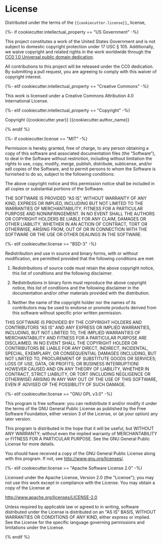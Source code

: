 # License

Distributed under the terms of the `{{cookiecutter.license}}`_ license,

{%- if cookiecutter.intellectual_property == "US Government" -%}

This project constitutes a work of the United States Government and is not subject to 
domestic copyright protection under 17 USC § 105. Additionally, we waive copyright and 
related rights in the work worldwide through the 
[CC0 1.0 Universal public domain dedication](https://creativecommons.org/publicdomain/zero/1.0/).

All contributions to this project will be released under the CC0 dedication. By 
submitting a pull request, you are agreeing to comply with this waiver of copyright 
interest.

{%- elif cookiecutter.intellectual_property == "Creative Commons" -%}

This work is licensed under a Creative Commons Attribution 4.0 International License.

{%- elif cookiecutter.intellectual_property == "Copyright" -%}

Copyright {{cookiecutter.year}} {{cookiecutter.author_name}}

{% endif %}

{%- if cookiecutter.license == "MIT" -%}

Permission is hereby granted, free of charge, to any person obtaining a copy of this 
software and associated documentation files (the “Software”), to deal in the Software 
without restriction, including without limitation the rights to use, copy, modify, 
merge, publish, distribute, sublicense, and/or sell copies of the Software, and to 
permit persons to whom the Software is furnished to do so, subject to the following 
conditions:

The above copyright notice and this permission notice shall be included in all copies or 
substantial portions of the Software.

THE SOFTWARE IS PROVIDED “AS IS”, WITHOUT WARRANTY OF ANY KIND, EXPRESS OR IMPLIED, 
INCLUDING BUT NOT LIMITED TO THE WARRANTIES OF MERCHANTABILITY, FITNESS FOR A PARTICULAR 
PURPOSE AND NONINFRINGEMENT. IN NO EVENT SHALL THE AUTHORS OR COPYRIGHT HOLDERS BE 
LIABLE FOR ANY CLAIM, DAMAGES OR OTHER LIABILITY, WHETHER IN AN ACTION OF CONTRACT, 
TORT OR OTHERWISE, ARISING FROM, OUT OF OR IN CONNECTION WITH THE SOFTWARE OR THE USE OR
 OTHER DEALINGS IN THE SOFTWARE.

{%- elif cookiecutter.license == "BSD-3" -%}

Redistribution and use in source and binary forms, with or without modification, are 
permitted provided that the following conditions are met:

1. Redistributions of source code must retain the above copyright notice, this list of conditions and the following disclaimer.

2. Redistributions in binary form must reproduce the above copyright notice, this list of conditions and the following disclaimer in the documentation and/or other materials provided with the distribution.

3. Neither the name of the copyright holder nor the names of its contributors may be used to endorse or promote products derived from this software without specific prior written permission.

THIS SOFTWARE IS PROVIDED BY THE COPYRIGHT HOLDERS AND CONTRIBUTORS “AS IS” AND ANY 
EXPRESS OR IMPLIED WARRANTIES, INCLUDING, BUT NOT LIMITED TO, THE IMPLIED WARRANTIES OF
MERCHANTABILITY AND FITNESS FOR A PARTICULAR PURPOSE ARE DISCLAIMED. IN NO EVENT SHALL 
THE COPYRIGHT HOLDER OR CONTRIBUTORS BE LIABLE FOR ANY DIRECT, INDIRECT, INCIDENTAL, 
SPECIAL, EXEMPLARY, OR CONSEQUENTIAL DAMAGES (INCLUDING, BUT NOT LIMITED TO, 
PROCUREMENT OF SUBSTITUTE GOODS OR SERVICES; LOSS OF USE, DATA, OR PROFITS; OR BUSINESS
INTERRUPTION) HOWEVER CAUSED AND ON ANY THEORY OF LIABILITY, WHETHER IN CONTRACT, STRICT
LIABILITY, OR TORT (INCLUDING NEGLIGENCE OR OTHERWISE) ARISING IN ANY WAY OUT OF THE USE
OF THIS SOFTWARE, EVEN IF ADVISED OF THE POSSIBILITY OF SUCH DAMAGE.

{%- elif cookiecutter.license == "GNU GPL v3.0" -%}

This program is free software: you can redistribute it and/or modify it under the terms
of the GNU General Public License as published by the Free Software Foundation, either
version 3 of the License, or (at your option) any later version.

This program is distributed in the hope that it will be useful, but WITHOUT ANY
WARRANTY; without even the implied warranty of MERCHANTABILITY or FITNESS FOR A
PARTICULAR PURPOSE.  See the GNU General Public License for more details.

You should have received a copy of the GNU General Public License along with this
program.  If not, see <http://www.gnu.org/licenses/>.

{%- elif cookiecutter.license == "Apache Software License 2.0" -%}

Licensed under the Apache License, Version 2.0 (the "License"); you may not use this
work except in compliance with the License.
You may obtain a copy of the License at

http://www.apache.org/licenses/LICENSE-2.0

Unless required by applicable law or agreed to in writing, software distributed under
the License is distributed on an "AS IS" BASIS, WITHOUT WARRANTIES OR CONDITIONS OF ANY
KIND, either express or implied. See the License for the specific language governing
permissions and limitations under the License.

{% endif %}